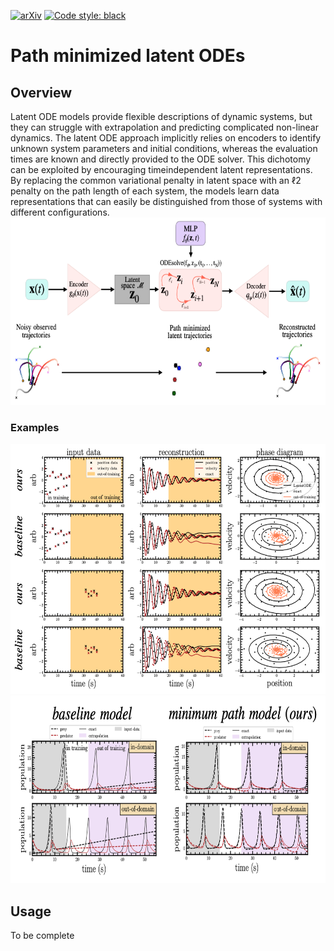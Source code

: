 [![arXiv](https://img.shields.io/badge/arXiv-2401.07313-<COLOR>.svg)](https://arxiv.org/abs/2410.08923)
[![Code style: black](https://img.shields.io/badge/code%20style-black-000000.svg)](https://github.com/psf/black)
# Path minimized latent ODEs 

## Overview
Latent ODE models provide flexible descriptions of dynamic systems, but
they can struggle with extrapolation and predicting complicated non-linear dynamics.
The latent ODE approach implicitly relies on encoders to identify unknown system
parameters and initial conditions, whereas the evaluation times are known and directly
provided to the ODE solver. This dichotomy can be exploited by encouraging timeindependent latent representations. By replacing the common variational penalty in latent space with an ℓ2 penalty on the path length of each system, the models
learn data representations that can easily be distinguished from those of systems with different configurations.
<img src="/images/pipeline.png" height="300">

### Examples
<img src="/images/harmonic.png" height="400">


<img src="/images/lotka-volterra.png" height="300">

## Usage 
To be complete
